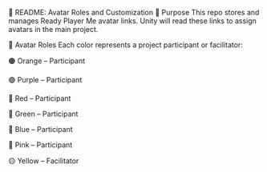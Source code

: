 🧾 README: Avatar Roles and Customization
🎯 Purpose
This repo stores and manages Ready Player Me avatar links. Unity will read these links to assign avatars in the main project.

🧍 Avatar Roles
Each color represents a project participant or facilitator:

🟠 Orange – Participant

🟣 Purple – Participant

🔴 Red – Participant

💚 Green – Participant

💙 Blue – Participant

💖 Pink – Participant

🟡 Yellow – Facilitator
